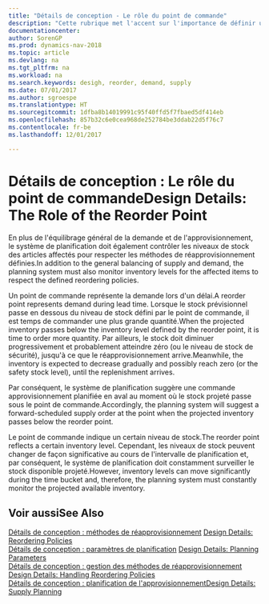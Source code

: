 ```yaml
---
title: "Détails de conception - Le rôle du point de commande"
description: "Cette rubrique met l'accent sur l'importance de définir un point de commande, afin de déterminer quand commander plus de stock."
documentationcenter: 
author: SorenGP
ms.prod: dynamics-nav-2018
ms.topic: article
ms.devlang: na
ms.tgt_pltfrm: na
ms.workload: na
ms.search.keywords: desigh, reorder, demand, supply
ms.date: 07/01/2017
ms.author: sgroespe
ms.translationtype: HT
ms.sourcegitcommit: 1dfba8b14019991c95f40ffd5f7fbaed5df414eb
ms.openlocfilehash: 857b32c6e0cea968de252784be3ddab22d5f76c7
ms.contentlocale: fr-be
ms.lasthandoff: 12/01/2017

---
```

# <a name="design-details-the-role-of-the-reorder-point"></a><span data-ttu-id="b2122-103">Détails de conception : Le rôle du point de commande</span><span class="sxs-lookup"><span data-stu-id="b2122-103">Design Details: The Role of the Reorder Point</span></span>
<span data-ttu-id="b2122-104">En plus de l'équilibrage général de la demande et de l'approvisionnement, le système de planification doit également contrôler les niveaux de stock des articles affectés pour respecter les méthodes de réapprovisionnement définies.</span><span class="sxs-lookup"><span data-stu-id="b2122-104">In addition to the general balancing of supply and demand, the planning system must also monitor inventory levels for the affected items to respect the defined reordering policies.</span></span>  
  
<span data-ttu-id="b2122-105">Un point de commande représente la demande lors d'un délai.</span><span class="sxs-lookup"><span data-stu-id="b2122-105">A reorder point represents demand during lead time.</span></span> <span data-ttu-id="b2122-106">Lorsque le stock prévisionnel passe en dessous du niveau de stock défini par le point de commande, il est temps de commander une plus grande quantité.</span><span class="sxs-lookup"><span data-stu-id="b2122-106">When the projected inventory passes below the inventory level defined by the reorder point, it is time to order more quantity.</span></span> <span data-ttu-id="b2122-107">Par ailleurs, le stock doit diminuer progressivement et probablement atteindre zéro (ou le niveau de stock de sécurité), jusqu'à ce que le réapprovisionnement arrive.</span><span class="sxs-lookup"><span data-stu-id="b2122-107">Meanwhile, the inventory is expected to decrease gradually and possibly reach zero (or the safety stock level), until the replenishment arrives.</span></span>  
  
<span data-ttu-id="b2122-108">Par conséquent, le système de planification suggère une commande approvisionnement planifiée en aval au moment où le stock projeté passe sous le point de commande.</span><span class="sxs-lookup"><span data-stu-id="b2122-108">Accordingly, the planning system will suggest a forward-scheduled supply order at the point when the projected inventory passes below the reorder point.</span></span>  
  
<span data-ttu-id="b2122-109">Le point de commande indique un certain niveau de stock.</span><span class="sxs-lookup"><span data-stu-id="b2122-109">The reorder point reflects a certain inventory level.</span></span> <span data-ttu-id="b2122-110">Cependant, les niveaux de stock peuvent changer de façon significative au cours de l'intervalle de planification et, par conséquent, le système de planification doit constamment surveiller le stock disponible projeté.</span><span class="sxs-lookup"><span data-stu-id="b2122-110">However, inventory levels can move significantly during the time bucket and, therefore, the planning system must constantly monitor the projected available inventory.</span></span>  
  
## <a name="see-also"></a><span data-ttu-id="b2122-111">Voir aussi</span><span class="sxs-lookup"><span data-stu-id="b2122-111">See Also</span></span>  
<span data-ttu-id="b2122-112">[Détails de conception : méthodes de réapprovisionnement](design-details-reordering-policies.md) </span><span class="sxs-lookup"><span data-stu-id="b2122-112">[Design Details: Reordering Policies](design-details-reordering-policies.md) </span></span>  
<span data-ttu-id="b2122-113">[Détails de conception : paramètres de planification](design-details-planning-parameters.md) </span><span class="sxs-lookup"><span data-stu-id="b2122-113">[Design Details: Planning Parameters](design-details-planning-parameters.md) </span></span>  
<span data-ttu-id="b2122-114">[Détails de conception : gestion des méthodes de réapprovisionnement](design-details-handling-reordering-policies.md) </span><span class="sxs-lookup"><span data-stu-id="b2122-114">[Design Details: Handling Reordering Policies](design-details-handling-reordering-policies.md) </span></span>  
[<span data-ttu-id="b2122-115">Détails de conception : planification de l'approvisionnement</span><span class="sxs-lookup"><span data-stu-id="b2122-115">Design Details: Supply Planning</span></span>](design-details-supply-planning.md)
